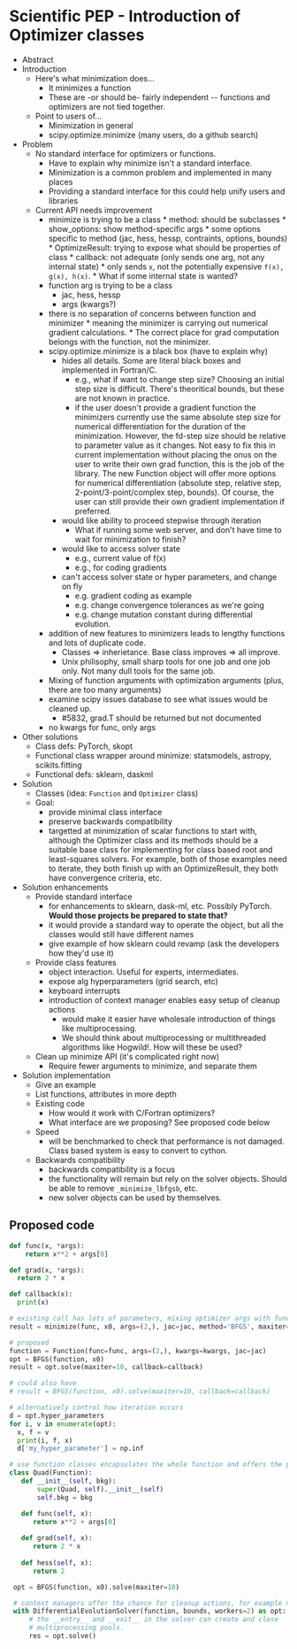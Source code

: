 Scientific PEP - Introduction of Optimizer classes
==================================================

* Abstract
* Introduction
    * Here's what minimization does...
        * It minimizes a function
        * These are -or should be- fairly independent -- functions and optimizers are not tied together.
    * Point to users of...
        * Minimization in general
        * scipy.optimize.minimize (many users, do a github search)
* Problem
    * No standard interface for optimizers or functions.
        * Have to explain why minimize isn't a standard interface.
        * Minimization is a common problem and implemented in many places
        * Providing a standard interface for this could help unify users and libraries
    * Current API needs improvement
       * minimize is trying to be a class
              * method: should be subclasses
              * show_options: show method-specific args
              * some options specific to method (jac, hess, hessp, contraints, options, bounds)
              * OptimizeResult: trying to expose what should be properties of class
              * callback: not adequate (only sends one arg, not any internal state)
                   * only sends `x`, not the potentially expensive `f(x), g(x), h(x)`.
                   * What if some internal state is wanted?
       * function arg is trying to be a class
           * jac, hess, hessp
           * args (kwargs?)
       * there is no separation of concerns between function and minimizer
               * meaning the minimizer is carrying out numerical gradient calculations.
               * The correct place for grad computation belongs with the function, not the minimizer.
       * scipy.optimize.minimize is a black box (have to explain why)
           * hides all details. Some are literal black boxes and implemented in Fortran/C.
               * e.g., what if want to change step size? Choosing an initial step size is difficult. There's theoritical
                 bounds, but these are not known in practice.
               * if the user doesn't provide a gradient function the minimizers currently use the same absolute step size
                   for numerical differentiation for the duration of the minimization. However, the fd-step size should
                   be relative to parameter value as it changes. Not easy to fix this in current implementation without placing
                   the onus on the user to write their own grad function, this is the job of the library.
                   The new Function object will offer more options for numerical differentiation (absolute step, relative
                   step, 2-point/3-point/complex step, bounds). Of course, the user can still provide their own gradient
                   implementation if preferred.
           * would like ability to proceed stepwise through iteration
               * What if running some web server, and don't have time to wait for minimization to finish?
           * would like to access solver state
               * e.g., current value of f(x)
               * e.g., for coding gradients
           * can't access solver state or hyper parameters, and change on fly
              * e.g. gradient coding as example
              * e.g. change convergence tolerances as we're going
              * e.g. change mutation constant during differential evolution.
       * addition of new features to minimizers leads to lengthy functions and lots of duplicate code.
           * Classes => inherietance. Base class improves => all improve.
           * Unix philisophy, small sharp tools for one job and one job only. Not many dull tools for the same job.
       * Mixing of function arguments with optimization arguments (plus, there are too many arguments)
       * examine scipy issues database to see what issues would be cleaned up.
           * #5832, grad.T should be returned but not documented
       * no kwargs for func, only args
* Other solutions
    * Class defs: PyTorch, skopt
    * Functional class wrapper around minimize: statsmodels, astropy, scikits.fitting
    * Functional defs: sklearn, daskml
* Solution
    * Classes (idea: `Function` and `Optimizer` class)
    * Goal:
        * provide minimal class interface
        * preserve backwards compatibility
        * targetted at minimization of scalar functions to start with, although the Optimizer class and its methods should
          be a suitable base class for implementing for class based root and least-squares solvers. For example, both of
          those examples need to iterate, they both finish up with an OptimizeResult, they both have convergence criteria,
          etc.
* Solution enhancements
    * Provide standard interface
        * for enhancements to sklearn, dask-ml, etc. Possibly PyTorch. **Would those projects be prepared to state that?**
        * it would provide a standard way to operate the object, but all the classes would still have different names
        * give example of how sklearn could revamp (ask the developers how they'd use it)
    * Provide class features
        * object interaction. Useful for experts, intermediates.
        * expose alg hyperparameters (grid search, etc)
        * keyboard interrupts
        * introduction of context manager enables easy setup of cleanup actions
           * would make it easier have wholesale introduction of things like multiprocessing.
           * We should think about multiprocessing or multithreaded algorithms like Hogwild!. How will these be used?
   * Clean up minimize API (it's complicated right now)
      * Require fewer arguments to minimize, and separate them
* Solution implementation
    * Give an example
    * List functions, attributes in more depth
    * Existing code
        * How would it work with C/Fortran optimizers?
        * What interface are we proposing? See proposed code below
    * Speed
      * will be benchmarked to check that performance is not damaged. Class based system is easy to convert to cython.
    * Backwards compatibility
      * backwards compatibility is a focus
      * the functionality will remain but rely on the solver objects. Should be able to remove `_minimize_lbfgsb`, etc.
      * new solver objects can be used by themselves.


## Proposed code
``` python
def func(x, *args):
    return x**2 + args[0]

def grad(x, *args):
  return 2 * x

def callback(x):
  print(x)

# existing call has lots of parameters, mixing optimizer args with func args
result = minimize(func, x0, args=(2,), jac=jac, method='BFGS', maxiter=10, callback=callback)

# proposed
function = Function(func=func, args=(2,), kwargs=kwargs, jac=jac)
opt = BFGS(function, x0)
result = opt.solve(maxiter=10, callback=callback)

# could also have
# result = BFGS(function, x0).solve(maxiter=10, callback=callback)

# alternatively control how iteration occurs
d = opt.hyper_parameters
for i, v in enumerate(opt):
  x, f = v
  print(i, f, x)
  d['my_hyper_parameter'] = np.inf

# use function classes encapsulates the whole function and offers the potential for more sophisticated calculation.
class Quad(Function):
   def __init__(self, bkg):
       super(Quad, self).__init__(self)
       self.bkg = bkg

   def func(self, x):
      return x**2 + args[0]
​
   def grad(self, x):
      return 2 * x
​
   def hess(self, x):
      return 2

 opt = BFGS(function, x0).solve(maxiter=10)

 # context managers offer the chance for cleanup actions, for example multiprocessing.
 with DifferentialEvolutionSolver(function, bounds, workers=2) as opt:
     # the __entry__ and __exit__ in the solver can create and close
     # multiprocessing pools.
     res = opt.solve()
   ```

